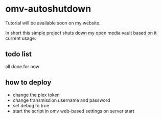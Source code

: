 # omv-autoshutdown

Tutorial will be available soon on my website. 

In short this simple project shuts down my open media vault based on it current usage.


## todo list
all done for now

## how to deploy
- change the plex token
- change transmission username and password
- set debug to true
- start the script in omv web-based settings on server start